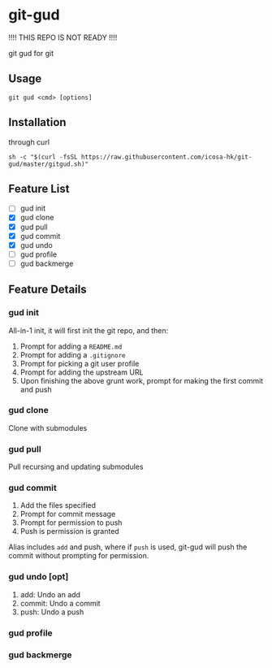 # git-gud

!!!! THIS REPO IS NOT READY !!!!

git gud for git

## Usage
```shell
git gud <cmd> [options]

```

## Installation

through curl
```shell
sh -c "$(curl -fsSL https://raw.githubusercontent.com/icosa-hk/git-gud/master/gitgud.sh)"
```

## Feature List

- [ ] gud init
- [X] gud clone
- [X] gud pull
- [X] gud commit
- [X] gud undo
- [ ] gud profile
- [ ] gud backmerge

## Feature Details

### gud init

All-in-1 init, it will first init the git repo, and then:

1. Prompt for adding a `README.md`
2. Prompt for adding a `.gitignore`
3. Prompt for picking a git user profile
4. Prompt for adding the upstream URL
5. Upon finishing the above grunt work, prompt for making the first commit and push

### gud clone

Clone with submodules

### gud pull

Pull recursing and updating submodules

### gud commit

1. Add the files specified
2. Prompt for commit message
3. Prompt for permission to push
4. Push is permission is granted

Alias includes `add` and push, where if `push` is used, git-gud will push the commit without prompting for permission.

### gud undo [opt]

1. add: Undo an add
2. commit: Undo a commit
3. push: Undo a push


### gud profile


### gud backmerge
